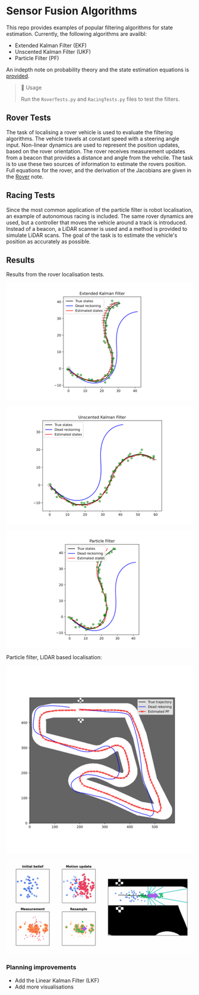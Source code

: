 # Sensor Fusion Algorithms

This repo provides examples of popular filtering algorithms for state estimation.
Currently, the following algorithms are availbl:
- Extended Kalman Filter (EKF)
- Unscented Kalman Filter (UKF)
- Particle Filter (PF)

An indepth note on probability theory and the state estimation equations is [provided](media/KalmanFilterNotes.pdf).

> 📘 Usage
> 
> Run the `RoverTests.py` and `RacingTests.py` files to test the filters.

## Rover Tests

The task of localising a rover vehicle is used to evaluate the filtering algorithms.
The vehicle travels at constant speed with a steering angle input. 
Non-linear dynamics are used to represent the position updates, based on the rover orientation.
The rover receives measurement updates from a beacon that provides a distance and angle from the vehcile.
The task is to use these two sources of information to estimate the rovers position.
Full equations for the rover, and the derivation of the Jacobians are given in the [Rover](media/Rover.md) note.

## Racing Tests

Since the most common application of the particle filter is robot localisation, an example of autonomous racing is included.
The same rover dynamics are used, but a controller that moves the vehicle around a track is introduced.
Instead of a beacon, a LiDAR scanner is used and a method is provided to simulate LiDAR scans.
The goal of the task is to estimate the vehicle's position as accurately as possible.

## Results

Results from the rover localisation tests.

![](media/Extended%20Kalman%20Filter.svg)

![](media/Unscented%20Kalman%20Filter.svg)

![](media/Particle%20Filter.svg)

Particle filter, LiDAR based localisation:

![](media/Particle%20Filter%20localisation.svg)

![](media/ParticleFilter.gif)

### Planning improvements
- Add the Linear Kalman Filter (LKF)
- Add more visualisations



